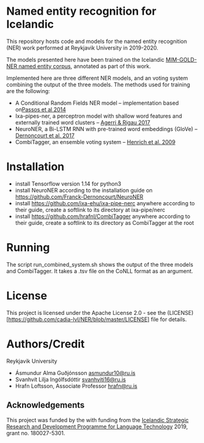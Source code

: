 # Named entity recognition for Icelandic
This repository hosts code and models for the named entity recognition (NER) work performed at Reykjavik University in 2019-2020.

The models presented here have been trained on the Icelandic [MIM-GOLD-NER named entity corpus](http://www.malfong.is/index.php?lang=en&pg=mim_gold_ner), annotated as part of this work.

Implemented here are three different NER models, and an voting system combining the output of the three models. The methods used for training are the following:
* A Conditional Random Fields NER model – implementation based on[Passos et al 2014](https://www.aclweb.org/anthology/W14-1609.pdf)
* Ixa-pipes-ner, a perceptron model with shallow word features and externally trained word clusters – [Agerri & Rigau 2017](https://arxiv.org/pdf/1701.09123.pdf)
* NeuroNER, a Bi-LSTM RNN with pre-trained word embeddings (GloVe) – [Dernoncourt et al. 2017](https://arxiv.org/pdf/1705.05487.pdf)
* CombiTagger, an ensemble voting system – [Henrich et al. 2009](https://www.ru.is/faculty/hrafn/papers/ctagger.pdf)


<!-- # Table of Contents
[Easy to use TOC generator](https://ecotrust-canada.github.io/markdown-toc/) -->
 
# Installation
* install Tensorflow version 1.14 for python3
* install NeuroNER according to the installation guide on https://github.com/Franck-Dernoncourt/NeuroNER
* install https://github.com/ixa-ehu/ixa-pipe-nerc anywhere according to their guide, create a softlink to its directory at ixa-pipe/nerc
* install https://github.com/hrafnl/CombiTagger anywhere according to their guide, create a softlink to its directory as CombiTagger at the root
<!--* get the Icelandic (MIM-GOLD)[http://www.malfong.is/index.php?lang=en&pg=gull] corpus-->
<!--* dependencies
It is also helpful to provide commands which assist user installing the program or even providing an `install.sh` script which does it for the user. -->

# Running
The script run_combined_system.sh shows the output of the three models and CombiTagger. It takes a .tsv file on the CoNLL format as an argument.

<!--  ## API reference (Optional)
If lengthy, this should be a separate document placed as HTML into the `docs/` folder. For more inforation see `documentation` -->

# License
This project is licensed under the Apache License 2.0 - see the (LICENSE)[https://github.com/cadia-lvl/NER/blob/master/LICENSE] file for details.

# Authors/Credit
Reykjavik University
* Ásmundur Alma Guðjónsson <asmundur10@ru.is>
* Svanhvít Lilja Ingólfsdóttir <svanhviti16@ru.is>
* Hrafn Loftsson, Associate Professor <hrafn@ru.is>

## Acknowledgements
This project was funded by the with funding from the [Icelandic Strategic Research and Development Programme for Language Technology](https://www.rannis.is/sjodir/rannsoknir/markaaetlun-i-tungu-og-taekni/) 2019, grant no. 180027-5301.

<!-- # Contribution guidelines (Optional)
Explain how people can contribute to this repository. This can also link to a separate Developer reference
* how to contribute
* creating issues
* where to get data
* testing -->

<!-- ## Description of folder structure (Optional) -->

<!--  # Changelog/Versions (Optional) -->

<!-- # Papers/References (Optional)
You would have a citation snippet here as a code block -->
